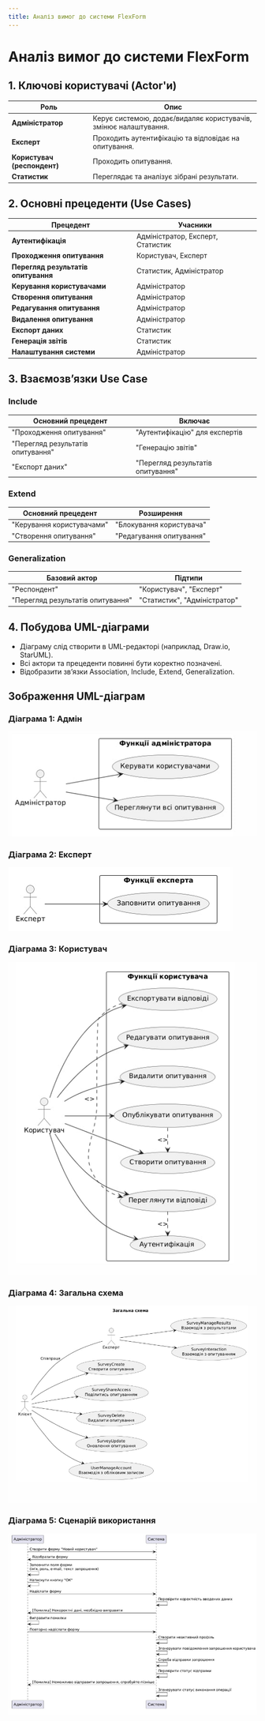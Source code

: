 ```yaml
---
title: Аналіз вимог до системи FlexForm
---
```


# Аналіз вимог до системи FlexForm

## 1. Ключові користувачі (Actor'и)

| Роль | Опис |
|------|------|
| **Адміністратор** | Керує системою, додає/видаляє користувачів, змінює налаштування. |
| **Експерт** | Проходить аутентифікацію та відповідає на опитування. |
| **Користувач (респондент)** | Проходить опитування. |
| **Статистик** | Переглядає та аналізує зібрані результати. |

## 2. Основні прецеденти (Use Cases)

| Прецедент | Учасники |
|-----------|----------|
| **Аутентифікація** | Адміністратор, Експерт, Статистик |
| **Проходження опитування** | Користувач, Експерт |
| **Перегляд результатів опитування** | Статистик, Адміністратор |
| **Керування користувачами** | Адміністратор |
| **Створення опитування** | Адміністратор |
| **Редагування опитування** | Адміністратор |
| **Видалення опитування** | Адміністратор |
| **Експорт даних** | Статистик |
| **Генерація звітів** | Статистик |
| **Налаштування системи** | Адміністратор |

## 3. Взаємозв’язки Use Case

### Include

| Основний прецедент | Включає |
|---------------------|---------|
| "Проходження опитування" | "Аутентифікацію" для експертів |
| "Перегляд результатів опитування" | "Генерацію звітів" |
| "Експорт даних" | "Перегляд результатів опитування" |

### Extend

| Основний прецедент | Розширення |
|---------------------|------------|
| "Керування користувачами" | "Блокування користувача" |
| "Створення опитування" | "Редагування опитування" |

### Generalization

| Базовий актор | Підтипи |
|--------------|---------|
| "Респондент" | "Користувач", "Експерт" |
| "Перегляд результатів опитування" | "Статистик", "Адміністратор" |

## 4. Побудова UML-діаграми
- Діаграму слід створити в UML-редакторі (наприклад, Draw.io, StarUML).
- Всі актори та прецеденти повинні бути коректно позначені.
- Відобразити зв’язки Association, Include, Extend, Generalization.

## **Зображення UML-діаграм**


### Діаграма 1: Адмін 
![Адмін](./images/UML_1.jpg)

### Діаграма 2: Експерт
![Експерт](./images/UML_2.jpg)

### Діаграма 3: Користувач
![Користувач](./images/UML_3.jpg)

### Діаграма 4: Загальна схема
![Загальна схема](./images/UML_4.jpg)

### Діаграма 5: Сценарій використання 
![Сценарій використання ](./images/UML_5.jpg)
